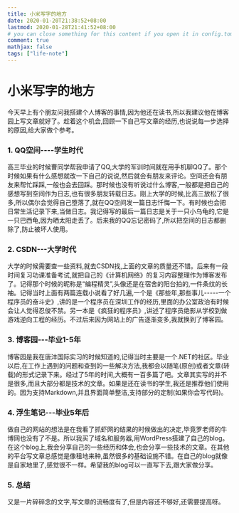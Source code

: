 ```yaml
---
title: 小米写字的地方
date: 2020-01-20T21:38:52+08:00
lastmod: 2020-01-28T21:41:52+08:00
# you can close something for this content if you open it in config.toml.
comment: true
mathjax: false
tags: ["life-note"]
---
```


# 小米写字的地方

今天早上有个朋友问我搭建个人博客的事情,因为他还在读书,所以我建议他在博客园上写文章就好了。趁着这个机会,回顾一下自己写文章的经历,也说说每一步选择的原因,给大家做个参考。

### 1. QQ空间----学生时代

高三毕业的时候曹同学帮我申请了QQ,大学的军训时间就在用手机聊QQ了。那个时候如果有什么感想就改一下自己的说说,然后就会有朋友来评论。空间还会有朋友来帮忙踩踩,一般也会去回踩。那时候也没有听说过什么博客,一般都是把自己的感想写到空间作为日志,也有很多朋友转载日志。刚上大学的时候,比高三放松了很多,所以偶尔会觉得自己堕落了,就在QQ空间发一篇日志忏悔一下。有时候也会把日常生活记录下来,当做日志。我记得写的最后一篇日志是关于一只小乌龟的,它是一只巴西龟,因为晒太阳走丢了。后来我的QQ忘记密码了,所以把空间的日志都删除了,防止被坏人使用。

### 2. CSDN---大学时代

大学的时候需要查一些资料,就去CSDN找,上面的文章的质量还不错。后来有一段时间复习功课准备考试,就把自己的《计算机网络》的复习内容整理作为博客发布了。记得那个时候的昵称是“编程精灵”,头像还是在宿舍的阳台拍的,一件条纹的长袖。记得当时上面有两篇连载小说看了好几遍,一个是《那些年,那些事儿-----一个程序员的奋斗史》,讲的是一个程序员在深圳工作的经历,里面的办公室政治有时候会让人觉得忍俊不禁。另一本是《疯狂的程序员》,讲述了程序员绝影从学校到做游戏逆向工程的经历。不过后来因为网站上的广告逐渐变多,我就换到了博客园。

### 3. 博客园---毕业1-5年

博客园是我在唐沣国际实习的时候知道的,记得当时主要是一个.NET的社区。毕业以后,在工作上遇到的问题和查到的一些解决方法,我都会以随笔(原创)或者文章(转载)的形式记录下来。经过了5年的时间,大概有一百多篇了吧。文章其实写的并不是很多,而且大部分都是技术的文章。如果是还在读书的学生,我还是推荐他们使用的。因为支持Markdown,并且界面简单整洁,支持部分的定制(如果你会写代码)。

### 4. 浮生笔记---毕业5年后

做自己的网站的想法是在我看了抓虾网的结果的时候做出的决定,毕竟罗老师的牛博网也没有了不是。所以我买了域名和服务器,用WordPress搭建了自己的blog。在这个blog上,我会分享自己的一些经历和体会,也会分享一些技术的文章。在其他的平台写文章总感觉是像租地来种,虽然很多的基础设施不错。在自己的blog就像是自家地里了,感觉很不一样。希望我的blog可以一直写下去,跟大家做分享。

### 5. 总结

又是一片碎碎念的文字,写文章的流畅度有了,但是内容还不够好,还需要提高呀。

